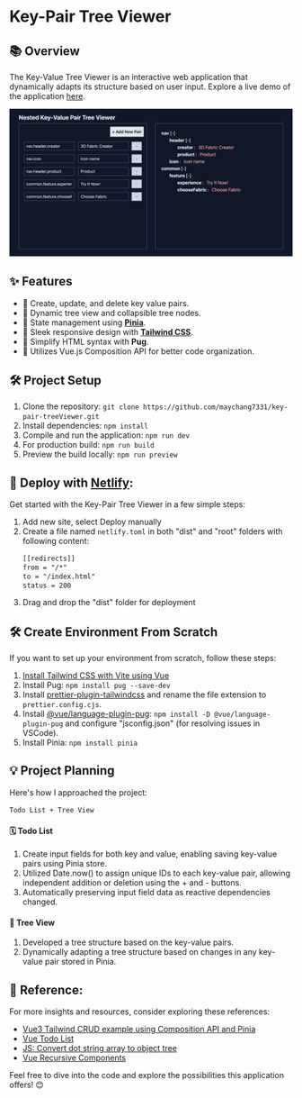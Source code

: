# Key-Pair Tree Viewer

## 📚 Overview

The Key-Value Tree Viewer is an interactive web application that dynamically adapts its structure based on user input. Explore a live demo of the application [here](https://key-pair-tree-viewer.netlify.app/).

<img src="public/screenshot.png"/>

## ✨ Features

- 📝 Create, update, and delete key value pairs.
- 🔄 Dynamic tree view and collapsible tree nodes.
- 🍍 State management using [**Pinia**](https://pinia.vuejs.org/).
- 📱 Sleek responsive design with [**Tailwind CSS**](https://tailwindcss.com/).
- 🐶 Simplify HTML syntax with **Pug**.
- 🧩 Utilizes Vue.js Composition API for better code organization.

## 🛠️ Project Setup

1. Clone the repository: `git clone https://github.com/maychang7331/key-pair-treeViewer.git`
2. Install dependencies: `npm install`
3. Compile and run the application: `npm run dev`
4. For production build: `npm run build`
5. Preview the build locally: `npm run preview`

## 🚀 Deploy with [Netlify](https://www.netlify.com/):

Get started with the Key-Pair Tree Viewer in a few simple steps:

1. Add new site, select Deploy manually
2. Create a file named `netlify.toml` in both "dist" and "root" folders with following content:
   ```
   [[redirects]]
   from = "/*"
   to = "/index.html"
   status = 200
   ```
3. Drag and drop the "dist" folder for deployment

## 🛠️ Create Environment From Scratch

If you want to set up your environment from scratch, follow these steps:

1. [Install Tailwind CSS with Vite using Vue](https://tailwindcss.com/docs/guides/vite#vue)
2. Install Pug: `npm install pug --save-dev`
3. Install [prettier-plugin-tailwindcss](https://github.com/tailwindlabs/prettier-plugin-tailwindcss) and rename the file extension to `prettier.config.cjs`.
4. Install [@vue/language-plugin-pug](https://www.npmjs.com/package/@vue/language-plugin-pug): `npm install -D @vue/language-plugin-pug` and configure "jsconfig.json" (for resolving issues in VSCode).
5. Install Pinia: `npm install pinia`

## 💡 Project Planning

Here's how I approached the project:

```
Todo List + Tree View
```

#### 🗓️ Todo List

1. Create input fields for both key and value, enabling saving key-value pairs using Pinia store.
2. Utilized Date.now() to assign unique IDs to each key-value pair, allowing independent addition or deletion using the + and - buttons.
3. Automatically preserving input field data as reactive dependencies changed.

#### 🌳 Tree View

1. Developed a tree structure based on the key-value pairs.
2. Dynamically adapting a tree structure based on changes in any key-value pair stored in Pinia.

## 🔗 Reference:

For more insights and resources, consider exploring these references:

- [Vue3 Tailwind CRUD example using Composition API and Pinia](https://github.com/kirangurung2023/vue3-talwind-todo)
- [Vue Todo List](https://github.com/aaronklinker-st/vue-todo)
- [JS: Convert dot string array to object tree](https://stackoverflow.com/questions/59836042/js-convert-dot-string-array-to-object-tree)
- [Vue Recursive Components](https://vuejs.org/api/sfc-script-setup.html#recursive-components)

Feel free to dive into the code and explore the possibilities this application offers! 😊

